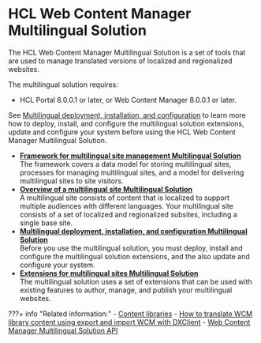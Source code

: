 # HCL Web Content Manager Multilingual Solution

The HCL Web Content Manager Multilingual Solution is a set of tools that are used to manage translated versions of localized and regionalized websites.

The multilingual solution requires:

-   HCL Portal 8.0.0.1 or later, or Web Content Manager 8.0.0.1 or later.

See [Multilingual deployment, installation, and configuration](./mls_install/index.md) to learn more how to deploy, install, and configure the multilingual solution extensions, update and configure your system before using the HCL Web Content Manager Multilingual Solution.

-   **[Framework for multilingual site management Multilingual Solution](wcm_mls_framework.md)**  
The framework covers a data model for storing multilingual sites, processes for managing multilingual sites, and a model for delivering multilingual sites to site visitors.
-   **[Overview of a multilingual site Multilingual Solution](wcm_mls_ovr.md)**  
A multilingual site consists of content that is localized to support multiple audiences with different languages. Your multilingual site consists of a set of localized and regionalized subsites, including a single base site.
-   **[Multilingual deployment, installation, and configuration Multilingual Solution](./mls_install/index.md)**  
Before you use the multilingual solution, you must deploy, install and configure the multilingual solution extensions, and the also update and configure your system.
-   **[Extensions for multilingual sites Multilingual Solution](./mls_extension/index.md)**  
The multilingual solution uses a set of extensions that can be used with existing features to author, manage, and publish your multilingual websites.


???+ info "Related information:"
    - [Content libraries](../../../build_sites/create_sites/building_website/content_libraries/index.md)
    - [How to translate WCM library content using export and import WCM with DXClient](../../../extend_dx/development_tools/dxclient/dxclient_artifact_types/wcm_mls_export_import.md)
    - [Web Content Manager Multilingual Solution API](../../wcm_development/wcm_dev_api/wcm_mls_api.md)